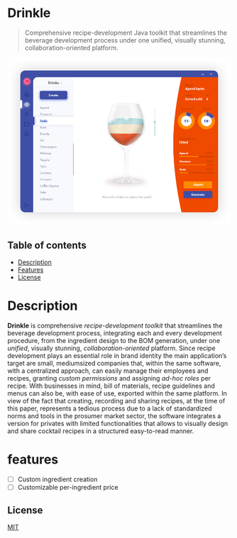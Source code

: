 # Drinkle
> Comprehensive recipe-development Java toolkit that streamlines the beverage development
process under one unified, visually stunning, collaboration-oriented platform. 

<span style="display:block;text-align:center">
    <img src="./assets/drinkle-screenshot.png" alt="vue-spritecore logo">
</span>

## Table of contents
- [Description](#description)
- [Features](#features)
- [License](#license)

# Description

**Drinkle** is comprehensive _recipe-development toolkit_ that streamlines the beverage development
process, integrating each and every development procedure, from the ingredient design to the BOM
generation, under one _unified_, visually stunning, _collaboration-oriented_ platform. Since recipe
development plays an essential role in brand identity the main application’s target are small, mediumsized companies that, within the same software, with a centralized approach, can easily manage their
employees and recipes, granting _custom permissions_ and assigning _ad-hoc roles_ per recipe. With
businesses in mind, bill of materials, recipe guidelines and menus can also be, with ease of use, exported
within the same platform. In view of the fact that creating, recording and sharing recipes, at the time of
this paper, represents a tedious process due to a lack of standardized norms and tools in the prosumer
market sector, the software integrates a version for privates with limited functionalities that allows to
visually design and share cocktail recipes in a structured easy-to-read manner.


# features

- [ ] Custom ingredient creation
- [ ] Customizable per-ingredient price

## License

[MIT](http://opensource.org/licenses/MIT)
